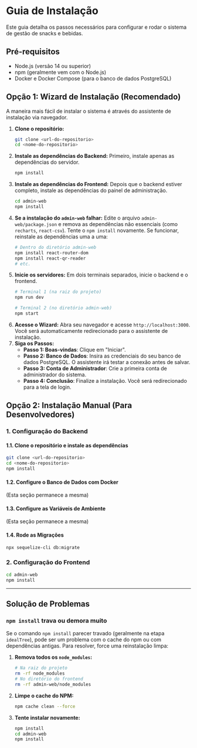 # Guia de Instalação

Este guia detalha os passos necessários para configurar e rodar o sistema de gestão de snacks e bebidas.

## Pré-requisitos

- Node.js (versão 14 ou superior)
- npm (geralmente vem com o Node.js)
- Docker e Docker Compose (para o banco de dados PostgreSQL)

## Opção 1: Wizard de Instalação (Recomendado)

A maneira mais fácil de instalar o sistema é através do assistente de instalação via navegador.

1.  **Clone o repositório:**
    ```bash
    git clone <url-do-repositorio>
    cd <nome-do-repositorio>
    ```
2.  **Instale as dependências do Backend:**
    Primeiro, instale apenas as dependências do servidor.
    ```bash
    npm install
    ```
3.  **Instale as dependências do Frontend:**
    Depois que o backend estiver completo, instale as dependências do painel de administração.
    ```bash
    cd admin-web
    npm install
    ```
4.  **Se a instalação do `admin-web` falhar:**
    Edite o arquivo `admin-web/package.json` e remova as dependências não essenciais (como `recharts`, `react-csv`). Tente o `npm install` novamente. Se funcionar, reinstale as dependências uma a uma:
    ```bash
    # Dentro do diretório admin-web
    npm install react-router-dom
    npm install react-qr-reader
    # etc.
    ```
2.  **Inicie os servidores:**
    Em dois terminais separados, inicie o backend e o frontend.
    ```bash
    # Terminal 1 (na raiz do projeto)
    npm run dev

    # Terminal 2 (no diretório admin-web)
    npm start
    ```
3.  **Acesse o Wizard:**
    Abra seu navegador e acesse `http://localhost:3000`. Você será automaticamente redirecionado para o assistente de instalação.
4.  **Siga os Passos:**
    - **Passo 1: Boas-vindas**: Clique em "Iniciar".
    - **Passo 2: Banco de Dados**: Insira as credenciais do seu banco de dados PostgreSQL. O assistente irá testar a conexão antes de salvar.
    - **Passo 3: Conta de Administrador**: Crie a primeira conta de administrador do sistema.
    - **Passo 4: Conclusão**: Finalize a instalação. Você será redirecionado para a tela de login.

## Opção 2: Instalação Manual (Para Desenvolvedores)

### 1. Configuração do Backend

#### 1.1. Clone o repositório e instale as dependências
```bash
git clone <url-do-repositorio>
cd <nome-do-repositorio>
npm install
```

#### 1.2. Configure o Banco de Dados com Docker
(Esta seção permanece a mesma)

#### 1.3. Configure as Variáveis de Ambiente
(Esta seção permanece a mesma)

#### 1.4. Rode as Migrações
```bash
npx sequelize-cli db:migrate
```

### 2. Configuração do Frontend
```bash
cd admin-web
npm install
```

---

## Solução de Problemas

### `npm install` trava ou demora muito

Se o comando `npm install` parecer travado (geralmente na etapa `idealTree`), pode ser um problema com o cache do npm ou com dependências antigas. Para resolver, force uma reinstalação limpa:

1.  **Remova todos os `node_modules`:**
    ```bash
    # Na raiz do projeto
    rm -rf node_modules
    # No diretório do frontend
    rm -rf admin-web/node_modules
    ```

2.  **Limpe o cache do NPM:**
    ```bash
    npm cache clean --force
    ```

3.  **Tente instalar novamente:**
    ```bash
    npm install
    cd admin-web
    npm install
    ```
